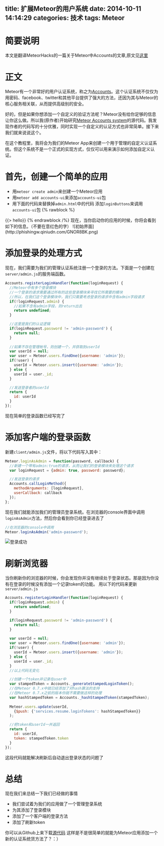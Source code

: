 title: 扩展Meteor的用户系统
date: 2014-10-11 14:14:29
categories: 技术
tags: Meteor
---

简要说明
=======================
本文是翻译MeteorHacks的一篇关于Meteor中Accounts的文章,原文见[这里](https://meteorhacks.com/extending-meteor-accounts.html)

正文
======================
Meteor有一个非常好的用户认证系统，称之为[Accounts](http://docs.meteor.com/#accounts_api)。这个认证系统不仅仅为用密码、facebook、twitter和其他平台提供了强大的方法，还因为其与Meteor的核心服务相关联，从而提供高级别的安全。

好的，但是如果你想添加一个自定义的验证方法呢？Meteor没有给你足够的信息让你这么做。所以我(原作者)开始研究[Meteor Accounts system](http://goo.gl/PfIvj)的源代码。我发现作者的代码写的十分优雅，同时实现一个自定义的认证方式也非常简单。接下来我们就来说说这个。

在这个教程里，我将会为我们的Meteor App来创建一个用于管理的自定义认证系统。但这个系统不是一个正式的实现方式，仅仅可以用来演示如何添加自定义认证。

首先，创建一个简单的应用
=======================
* 用`meteor create admin`来创建一个Meteor应用
* 用`meteor add accounts-ui`来添加`accounts-ui`包
* 用下面的代码来替换掉`admin.html`中的代码
添加`loginButtons`来调用`accounts-ui`包
{% rawblock %}
<head>
  <title>admin</title>
</head>
<body>
  {{> hello}}
</body>
<template name="hello">
  <h1>Hello World!</h1>
  {{greeting}}
  {{> loginButtons}}
  <input type="button" value="Click" />
</template>
{% endrawblock /%}
现在，当你启动你的应用的时候，你将会看到如下的信息。（不要在意红色的字）
![初始界面](http://phishingw.qiniudn.com/GNOR8BK.png)

添加登录的处理方式
====================
现在，我们需要为我们的管理认证系统注册一个登录的方法。下面是一个创建在`server/admin.js`的服务端函数。
```javascript
Accounts.registerLoginHandler(function(loginRequest) {
  //Meteor中有多个登录模块 
  //一个登录的请求需要通过所有的这些登录模块来寻找它所需要的模块
  //所以，在我们这个登录模块中，我们只需要考虑登录的请求中含有admin字段请求
  if(!loginRequest.admin) {
  	//如果不含有admin字段，则return出去
    return undefined;
  }

  //这里是我们的认证逻辑
  if(loginRequest.password != 'admin-password') {
    return null;
  }
  
  //如果不存在管理帐号，则创建一个，并获取到userId
  var userId = null;
  var user = Meteor.users.findOne({username: 'admin'});
  if(!user) {
    userId = Meteor.users.insert({username: 'admin'});
  } else {
    userId = user._id;
  }

  //发送登录者的userId
  return {
    id: userId
  }
});
```

现在简单的登录函数已经写完了

添加客户端的登录函数
=================
新建`client/admin.js`文件，将以下代码写入其中：
```javascript
Meteor.loginAsAdmin = function(password, callback) {
  //新建一个带有admin:true的请求，从而让我们的登录模块来处理这个请求
  var loginRequest = {admin: true, password: password};

  //发送登录的请求
  Accounts.callLoginMethod({
    methodArguments: [loginRequest],
    userCallback: callback
  });
};
```
现在我们就能添加我们的管理员登录系统。在浏览器的console界面中调用`loginAsAdmin`方法，然后你会看到你已经登录进去了
```javascript
//在浏览器的console中调用
Meteor.loginAsAdmin('admin-password');
```
![登录成功](http://phishingw.qiniudn.com/jEa7ZJW.png)

刷新浏览器
================
当你刷新你的浏览器的时候，你会发现你并没有继续处于登录状态。那是因为你没有在登录的时候没有添加一个记录token的功能。
用以下的代码来更新`server/admin.js`
```javascript
Accounts.registerLoginHandler(function(loginRequest) {
  if(!loginRequest.admin) {
    return undefined;
  }

  if(loginRequest.password != 'admin-password') {
    return null;
  }
  
  var userId = null;
  var user = Meteor.users.findOne({username: 'admin'});
  if(!user) {
    userId = Meteor.users.insert({username: 'admin'});
  } else {
    userId = user._id;
  }
  //以上代码无变化

  //创建一个token并记录在user中
  var stampedToken = Accounts._generateStampedLoginToken();
  //在Meteor 0.7.x中就已经添加了对hash算法的支持 
  //在Meteor 0.7.x之前的版本你就不需要做这样的处理
  var hashStampedToken = Accounts._hashStampedToken(stampedToken);
  
  Meteor.users.update(userId, 
    {$push: {'services.resume.loginTokens': hashStampedToken}}
  );

  //把token和userId一并返回
  return {
    id: userId,
    token: stampedToken.token
  }
});
```
这段代码就能解决刷新后自动退出登录状态的问题了

总结
===========================
现在我们来总结一下我们已经做的事情
* 我们尝试着为我们的应用做了一个管理登录系统
* 为其添加了登录模块
* 添加了一个客户端的登录方法
* 添加了刷新token

你可以从Github上来下载[源代码](https://github.com/arunoda/meteor-custom-authentication-system)
这样是不是很简单的就能为Meteor应用添加一个新的认证系统货方法了？：）













